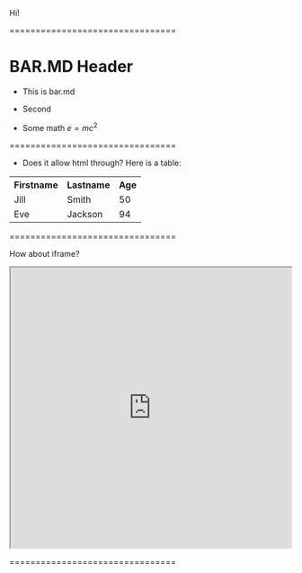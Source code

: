 Hi!

================================

# BAR.MD Header

- This is bar.md

- Second

- Some math $e=mc^2$

================================

- Does it allow html through? Here is a table:

<table style="width:100%">
  <tr>
    <th>Firstname</th>
    <th>Lastname</th>
    <th>Age</th>
  </tr>
  <tr>
    <td>Jill</td>
    <td>Smith</td>
    <td>50</td>
  </tr>
  <tr>
    <td>Eve</td>
    <td>Jackson</td>
    <td>94</td>
  </tr>
</table>

================================

How about iframe?

  <iframe width="500" height="500" src="https://web.ics.purdue.edu/~gchopra/class/public/pages/webdesign/05_simple.html" width=500> </iframe>
  
================================

